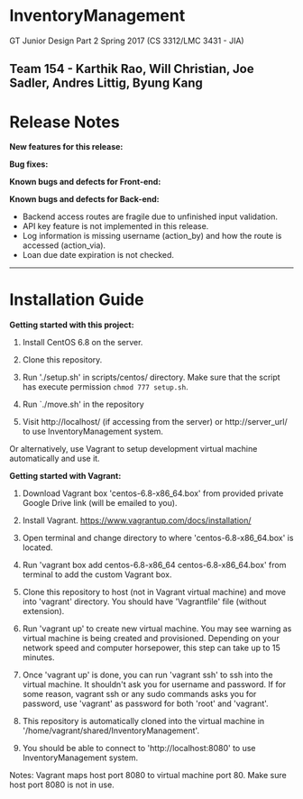 # InventoryManagement
GT Junior Design Part 2 Spring 2017 (CS 3312/LMC 3431 - JIA)

Team 154 - Karthik Rao, Will Christian, Joe Sadler, Andres Littig, Byung Kang
----
# Release Notes
**New features for this release:**

**Bug fixes:**

**Known bugs and defects for Front-end:**

**Known bugs and defects for Back-end:**
* Backend access routes are fragile due to unfinished input validation.
* API key feature is not implemented in this release.
* Log information is missing username (action_by) and how the route is accessed (action_via).
* Loan due date expiration is not checked.
----
# Installation Guide
**Getting started with this project:**

1. Install CentOS 6.8 on the server.

2. Clone this repository.

3. Run './setup.sh' in scripts/centos/ directory. Make sure that the script has execute permission `chmod 777 setup.sh`.

4. Run `./move.sh' in the repository

5. Visit http://localhost/ (if accessing from the server) or http://server_url/ to use InventoryManagement system.

Or alternatively, use Vagrant to setup development virtual machine automatically and use it.

**Getting started with Vagrant:**

1. Download Vagrant box 'centos-6.8-x86_64.box' from provided private Google Drive link (will be emailed to you).

2. Install Vagrant. https://www.vagrantup.com/docs/installation/

3. Open terminal and change directory to where 'centos-6.8-x86_64.box' is located.

4. Run 'vagrant box add centos-6.8-x86_64 centos-6.8-x86_64.box' from terminal to add the custom Vagrant box.

5. Clone this repository to host (not in Vagrant virtual machine) and move into 'vagrant' directory. You should have 'Vagrantfile' file (without extension).

6. Run 'vagrant up' to create new virtual machine. You may see warning as virtual machine is being created and provisioned. Depending on your network speed and computer horsepower, this step can take up to 15 minutes.

7. Once 'vagrant up' is done, you can run 'vagrant ssh' to ssh into the virtual machine. It shouldn't ask you for username and password. If for some reason, vagrant ssh or any sudo commands asks you for password, use 'vagrant' as password for both 'root' and 'vagrant'.

8. This repository is automatically cloned into the virtual machine in '/home/vagrant/shared/InventoryManagement'.

9. You should be able to connect to 'http://localhost:8080' to use InventoryManagement system.

Notes: Vagrant maps host port 8080 to virtual machine port 80. Make sure host port 8080 is not in use.
